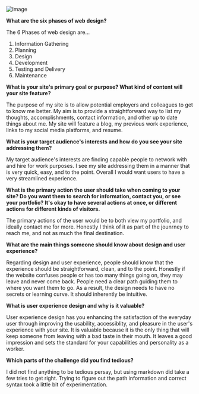 ![Image](/imgs/sitemap.png)



**What are the six phases of web design?**

The 6 Phases of web design are...

1. Information Gathering
2. Planning
3. Design
4. Development
5. Testing and Delivery
6. Maintenance

**What is your site's primary goal or purpose? What kind of content will your site feature?**

The purpose of my site is to allow potential employers and colleagues to get to know me better. My aim is to provide a straightforward way to list my thoughts, accomplishments, contact information, and other up to date things about me. My site will feature a blog, my previous work experience, links to my social media platforms, and resume.

**What is your target audience's interests and how do you see your site addressing them?**

My target audience's interests are finding capable people to network with and hire for work purposes. I see my site addressing them in a manner that is very quick, easy, and to the point. Overall I would want users to have a very streamlined experience.

**What is the primary action the user should take when coming to your site? Do you want them to search for information, contact you, or see your portfolio? It's okay to have several actions at once, or different actions for different kinds of visitors.**

The primary actions of the user would be to both view my portfolio, and ideally contact me for more. Honestly I think of it as part of the jounrney to reach me, and not as much the final destination.

**What are the main things someone should know about design and user experience?**

Regarding design and user experience, people should know that the experience should be straightforward, clean, and to the point. Honestly if the website confuses people or has too many things going on, they may leave and never come back. People need a clear path guiding them to where you want them to go. As a result, the design needs to have no secrets or learning curve. It should inherently be intuitive.

**What is user experience design and why is it valuable?**

User experience design has you enhancing the satisfaction of the everyday user through improving the usability, accessiblity, and pleasure in the user's experience with your site. It is valuable because it is the only thing that will keep someone from leaving with a bad taste in their mouth. It leaves a good impression and sets the standard for your capabilities and personality as a worker.

**Which parts of the challenge did you find tedious?**

I did not find anything to be tedious persay, but using markdown did take a few tries to get right. Trying to figure out the path information and correct syntax took a little bit of experimentation.